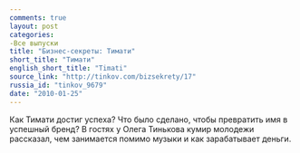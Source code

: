 ```yaml
---
comments: true
layout: post
categories:
-Все выпуски
title: "Бизнес-секреты: Тимати"
short_title: "Тимати"
english_short_title: "Timati"
source_link: "http://tinkov.com/bizsekrety/17"
russia_id: "tinkov_9679"
date: "2010-01-25"
---
```

Как Тимати достиг успеха? Что было сделано, чтобы превратить имя в успешный бренд? В гостях у Олега Тинькова кумир молодежи рассказал, чем занимается помимо музыки и как зарабатывает деньги.
